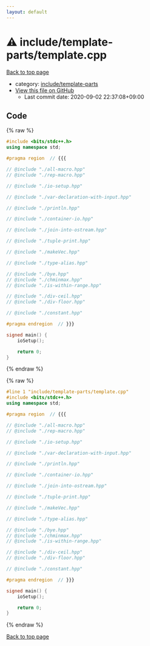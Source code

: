 ```yaml
---
layout: default
---
```


<!-- mathjax config similar to math.stackexchange -->
<script type="text/javascript" async
  src="https://cdnjs.cloudflare.com/ajax/libs/mathjax/2.7.5/MathJax.js?config=TeX-MML-AM_CHTML">
</script>
<script type="text/x-mathjax-config">
  MathJax.Hub.Config({
    TeX: { equationNumbers: { autoNumber: "AMS" }},
    tex2jax: {
      inlineMath: [ ['$','$'] ],
      processEscapes: true
    },
    "HTML-CSS": { matchFontHeight: false },
    displayAlign: "left",
    displayIndent: "2em"
  });
</script>

<script type="text/javascript" src="https://cdnjs.cloudflare.com/ajax/libs/jquery/3.4.1/jquery.min.js"></script>
<script src="https://cdn.jsdelivr.net/npm/jquery-balloon-js@1.1.2/jquery.balloon.min.js" integrity="sha256-ZEYs9VrgAeNuPvs15E39OsyOJaIkXEEt10fzxJ20+2I=" crossorigin="anonymous"></script>
<script type="text/javascript" src="../../../assets/js/copy-button.js"></script>
<link rel="stylesheet" href="../../../assets/css/copy-button.css" />


# :warning: include/template-parts/template.cpp

<a href="../../../index.html">Back to top page</a>

* category: <a href="../../../index.html#d5567e78d3674558c180d2f4feaa863b">include/template-parts</a>
* <a href="{{ site.github.repository_url }}/blob/master/include/template-parts/template.cpp">View this file on GitHub</a>
    - Last commit date: 2020-09-02 22:37:08+09:00




## Code

<a id="unbundled"></a>
{% raw %}
```cpp
#include <bits/stdc++.h>
using namespace std;

#pragma region  // {{{

// @include "./all-macro.hpp"
// @include "./rep-macro.hpp"

// @include "./io-setup.hpp"

// @include "./var-declaration-with-input.hpp"

// @include "./println.hpp"

// @include "./container-io.hpp"

// @include "./join-into-ostream.hpp"

// @include "./tuple-print.hpp"

// @include "./makeVec.hpp"

// @include "./type-alias.hpp"

// @include "./bye.hpp"
// @include "./chminmax.hpp"
// @include "./is-within-range.hpp"

// @include "./div-ceil.hpp"
// @include "./div-floor.hpp"

// @include "./constant.hpp"

#pragma endregion  // }}}

signed main() {
    ioSetup();

    return 0;
}

```
{% endraw %}

<a id="bundled"></a>
{% raw %}
```cpp
#line 1 "include/template-parts/template.cpp"
#include <bits/stdc++.h>
using namespace std;

#pragma region  // {{{

// @include "./all-macro.hpp"
// @include "./rep-macro.hpp"

// @include "./io-setup.hpp"

// @include "./var-declaration-with-input.hpp"

// @include "./println.hpp"

// @include "./container-io.hpp"

// @include "./join-into-ostream.hpp"

// @include "./tuple-print.hpp"

// @include "./makeVec.hpp"

// @include "./type-alias.hpp"

// @include "./bye.hpp"
// @include "./chminmax.hpp"
// @include "./is-within-range.hpp"

// @include "./div-ceil.hpp"
// @include "./div-floor.hpp"

// @include "./constant.hpp"

#pragma endregion  // }}}

signed main() {
    ioSetup();

    return 0;
}

```
{% endraw %}

<a href="../../../index.html">Back to top page</a>

